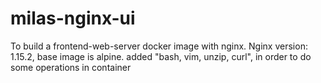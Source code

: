 # milas-nginx-ui
To build a frontend-web-server docker image with nginx.
Nginx version: 1.15.2, base image is alpine. added "bash, vim, unzip, curl", in order to do some operations in container
